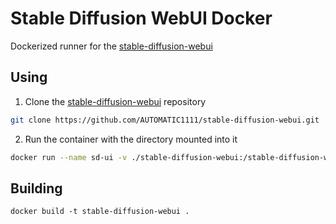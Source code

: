 # Stable Diffusion WebUI Docker

Dockerized runner for the [stable-diffusion-webui](https://github.com/AUTOMATIC1111/stable-diffusion-webui)

## Using

1. Clone the [stable-diffusion-webui](https://github.com/AUTOMATIC1111/stable-diffusion-webui) repository

```sh
git clone https://github.com/AUTOMATIC1111/stable-diffusion-webui.git
```

2. Run the container with the directory mounted into it

```sh
docker run --name sd-ui -v ./stable-diffusion-webui:/stable-diffusion-webui ghcr.io/tlaanemaa/stable-diffusion-webui-docker:latest
```

## Building

```
docker build -t stable-diffusion-webui .
```
